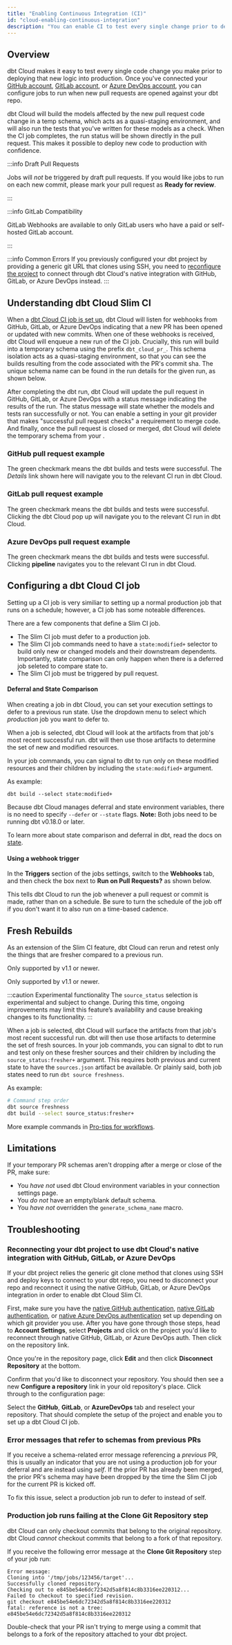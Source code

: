 ```yaml
---
title: "Enabling Continuous Integration (CI)"
id: "cloud-enabling-continuous-integration"
description: "You can enable CI to test every single change prior to deploying the code to production just like in a software development workflow."
---
```


## Overview

dbt Cloud makes it easy to test every single code change you make prior to deploying that new logic into production. Once you've connected your [GitHub account](cloud-installing-the-github-application), [GitLab account](connecting-gitlab), or [Azure DevOps account](connecting-azure-devops), you can configure jobs to run when new pull requests are opened against your dbt repo. 

dbt Cloud will build the models affected by the new pull request code change in a temp schema, which acts as a quasi-staging environment, and will also run the tests that you've written for these models as a check. When the CI job completes, the run status will be shown directly in the pull request. This makes it possible to deploy new code to production with confidence.

:::info Draft Pull Requests

Jobs will _not_ be triggered by draft pull requests. If you would like jobs to run on each new commit, please mark your pull request as **Ready for review**.

:::

:::info GitLab Compatibility

GitLab Webhooks are available to only GitLab users who have a paid or self-hosted GitLab account.

:::

:::info Common Errors
If you previously configured your dbt project by providing a generic git URL that clones using SSH, you need to [reconfigure the project](cloud-enabling-continuous-integration#reconnecting-your-dbt-project-to-use-dbt-clouds-native-integration-with-github-gitlab-or-azure-devops) to connect through dbt Cloud's native integration with GitHub, GitLab, or Azure DevOps instead.
:::

## Understanding dbt Cloud Slim CI 
When a [dbt Cloud CI job is set up](cloud-enabling-continuous-integration#configuring-a-dbt-cloud-ci-job), dbt Cloud will listen for webhooks from GitHub, GitLab, or Azure DevOps indicating that a new PR has been opened or updated with new commits. When one of these webhooks is received, dbt Cloud will enqueue a new run of the CI job. Crucially, this run will build into a temporary schema using the prefix `dbt_cloud_pr_`. This schema isolation acts as a quasi-staging environment, so that you can see the builds resulting from the code associated with the PR's commit sha. The unique schema name can be found in the run details for the given run, as shown below.

<Lightbox src="/img/docs/dbt-cloud/using-dbt-cloud/using_ci_dbt_cloud.png" title="Viewing the temporary schema name for a run triggered by a PR"/>

After completing the dbt run, dbt Cloud will update the pull request in GitHub, GitLab, or Azure DevOps with a status message indicating the results of the run. The status message will state whether the models and tests ran successfully or not. You can enable a setting in your git provider that makes "successful pull request checks" a requirement to merge code. And finally, once the pull request is closed or merged, dbt Cloud will delete the temporary schema from your <Term id="data-warehouse" />.

### GitHub pull request example

The green checkmark means the dbt builds and tests were successful. The *Details* link shown here will navigate you to the relevant CI run in dbt Cloud.
<Lightbox src="/img/docs/dbt-cloud/using-dbt-cloud/09c886f-Screen_Shot_2019-02-08_at_4.54.41_PM.png" title="GitHub pull request example"/>

### GitLab pull request example

The green checkmark means the dbt builds and tests were successful. Clicking the dbt Cloud pop up will navigate you to the relevant CI run in dbt Cloud.
<Lightbox src="/img/docs/dbt-cloud/using-dbt-cloud/GitLab-Pipeline.png" title="GitLab pull request"/>

### Azure DevOps pull request example

The green checkmark means the dbt builds and tests were successful. Clicking **pipeline** navigates you to the relevant CI run in dbt Cloud.
<Lightbox src="/img/docs/dbt-cloud/using-dbt-cloud/Enabling-CI/ADO CI.png" title="Azure DevOps pull request"/>

## Configuring a dbt Cloud CI job

Setting up a CI job is very similiar to setting up a normal production job that runs on a schedule; however, a CI job has some noteable differences.

There are a few components that define a Slim CI job.
- The Slim CI job must defer to a production job.
- The Slim CI job commands need to have a `state:modified+` selector to build only new or changed models and their downstream dependents. Importantly, state comparison can only happen when there is a deferred job seleted to compare state to.
- The Slim CI job must be triggered by pull request.

#### Deferral and State Comparison  

When creating a job in dbt Cloud, you can set your execution settings to defer to a previous run state. Use the dropdown menu to select which *production* job you want to defer to. 

<Lightbox src="/img/docs/dbt-cloud/using-dbt-cloud/ci-deferral.png" title="Jobs that run
on pull requests can select another job from the same project for deferral and comparison"/>

When a job is selected, dbt Cloud will look at the artifacts from that job's most recent successful run. dbt will then use those artifacts to determine the set of new and modified resources. 

In your job commands, you can signal to dbt to run only on these modified resources and their children by including the `state:modified+` argument. 

As example:

```
dbt build --select state:modified+
```

Because dbt Cloud manages deferral and state environment variables, there is no need to specify `--defer` or `--state` flags. **Note:** Both jobs need to be running dbt v0.18.0 or later.


To learn more about state comparison and deferral in dbt, read the docs on [state](understanding-state).

#### Using a webhook trigger 

In the **Triggers** section of the jobs settings, switch to the **Webhooks** tab, and then check the box next to **Run on Pull Requests?** as shown below.

<Lightbox src="/img/docs/dbt-cloud/using-dbt-cloud/61536c9-Screen_Shot_2019-02-08_at_9.46.29_PM.png" title="Configuring webhooks for a dbt Cloud Job"/>

This tells dbt Cloud to run the job whenever a pull request or commit is made, rather than on a schedule. Be sure to turn the schedule of the job off if you don't want it to also run on a time-based cadence.



## Fresh Rebuilds

As an extension of the Slim CI feature, dbt Cloud can rerun and retest only the things that are fresher compared to a previous run.

<VersionBlock lastVersion="1.0">

Only supported by v1.1 or newer.

</VersionBlock>

<VersionBlock firstVersion="1.1">

Only supported by v1.1 or newer.

:::caution Experimental functionality
The `source_status` selection is experimental and subject to change. During this time, ongoing improvements may limit this feature’s availability and cause breaking changes to its functionality.
:::

When a job is selected, dbt Cloud will surface the artifacts from that job's most recent successful run. dbt will then use those artifacts to determine the set of fresh sources. In your job commands, you can signal to dbt to run and test only on these fresher sources and their children by including the `source_status:fresher+` argument. This requires both previous and current state to have the `sources.json` artifact be available. Or plainly said, both job states need to run `dbt source freshness`.

As example:
```bash
# Command step order
dbt source freshness
dbt build --select source_status:fresher+
```
</VersionBlock>

More example commands in [Pro-tips for workflows](/guides/legacy/best-practices.md#pro-tips-for-workflows).

## Limitations

If your temporary PR schemas aren't dropping after a merge or close of the PR, make sure:

- You _have not_ used dbt Cloud environment variables in your connection settings page.
- You _do not_ have an empty/blank default schema.
- You _have not_ overridden the `generate_schema_name` macro.

## Troubleshooting

### Reconnecting your dbt project to use dbt Cloud's native integration with GitHub, GitLab, or Azure DevOps

If your dbt project relies the generic git clone method that clones using SSH and deploy keys to connect to your dbt repo, you need to disconnect your repo and reconnect it using the native GitHub, GitLab, or Azure DevOps integration in order to enable dbt Cloud Slim CI. 

First, make sure you have the [native GitHub authentication](cloud-installing-the-github-application), [native GitLab authentication](connecting-gitlab), or [native Azure DevOps authentication](connecting-azure-devops) set up depending on which git provider you use. After you have gone through those steps, head to **Account Settings**, select **Projects** and click on the project you'd like to reconnect through native GitHub, GitLab, or Azure DevOps auth. Then click on the repository link. 

Once you're in the repository page, click **Edit** and then click **Disconnect Repository** at the bottom.
<Lightbox src="/img/docs/dbt-cloud/using-dbt-cloud/Enabling-CI/Disconnect-Repository.png" title="Disconnect repo"/>

Confirm that you'd like to disconnect your repository. You should then see a new **Configure a repository** link in your old repository's place. Click through to the configuration page:

<Lightbox src="/img/docs/dbt-cloud/using-dbt-cloud/Enabling-CI/repo-config.png" title="Configure repo"/>

Select the **GitHub**, **GitLab**, or **AzureDevOps** tab and reselect your repository. That should complete the setup of the project and enable you to set up a dbt Cloud CI job.

### Error messages that refer to schemas from previous PRs

If you receive a schema-related error message referencing a *previous* PR, this is usually an indicator that you are not using a production job for your deferral and are instead using *self*.  If the prior PR has already been merged, the prior PR's schema may have been dropped by the time the Slim CI job for the current PR is kicked off.

To fix this issue, select a production job run to defer to instead of self.


### Production job runs failing at the **Clone Git Repository** step

dbt Cloud can only checkout commits that belong to the original repository. dbt Cloud _cannot_ checkout commits that belong to a fork of that repository.

If you receive the following error message at the **Clone Git Repository** step of your job run:

```
Error message:
Cloning into '/tmp/jobs/123456/target'...
Successfully cloned repository.
Checking out to e845be54e6dc72342d5a8f814c8b3316ee220312...
Failed to checkout to specified revision.
git checkout e845be54e6dc72342d5a8f814c8b3316ee220312
fatal: reference is not a tree: e845be54e6dc72342d5a8f814c8b3316ee220312
```

Double-check that your PR isn't trying to merge using a commit that belongs to a fork of the repository attached to your dbt project.

